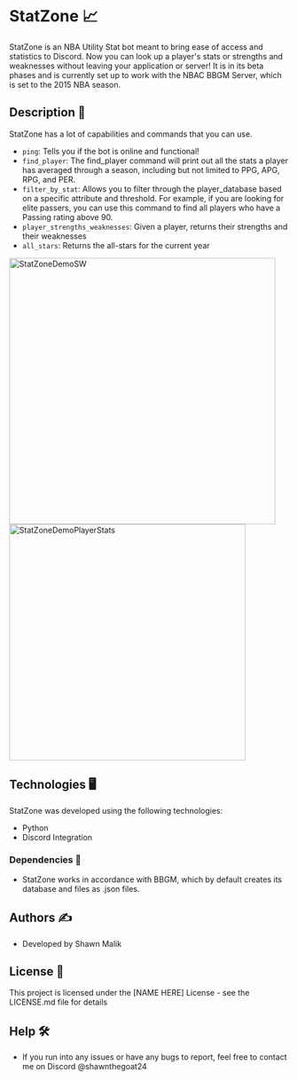 # StatZone 📈

StatZone is an NBA Utility Stat bot meant to bring ease of access and statistics to Discord. Now you can look up a player's stats or strengths and weaknesses without leaving your application or server! It is in its beta phases and is currently set up to work with the NBAC BBGM Server, which is set to the 2015 NBA season.

## Description 🏀

StatZone has a lot of capabilities and commands that you can use.
- ```ping```: Tells you if the bot is online and functional!
- ```find_player```: The find_player command will print out all the stats a player has averaged through a season, including but not limited to PPG, APG, RPG, and PER.
- ```filter_by_stat```: Allows you to filter through the player_database based on a specific attribute and threshold. For example, if you are looking for elite passers, you can use this command to
find all players who have a Passing rating above 90.
- ```player_strengths_weaknesses```: Given a player, returns their strengths and their weaknesses
- ```all_stars```: Returns the all-stars for the current year

<img width="480" alt="StatZoneDemoSW" src="https://github.com/shawnmalik1/StatZone/assets/29494485/ec7db7f7-0faa-42c7-8c6c-85734c48c295">
<img width="426" alt="StatZoneDemoPlayerStats" src="https://github.com/shawnmalik1/StatZone/assets/29494485/3898b0a0-dac6-4fc2-9561-c30a092f6c89">


## Technologies 🖥️
StatZone was developed using the following technologies:
- Python
- Discord Integration

### Dependencies 🤖

* StatZone works in accordance with BBGM, which by default creates its database and files as .json files.

## Authors ✍️
- Developed by Shawn Malik

## License 📝

This project is licensed under the [NAME HERE] License - see the LICENSE.md file for details

## Help 🛠️

* If you run into any issues or have any bugs to report, feel free to contact me on Discord @shawnthegoat24
